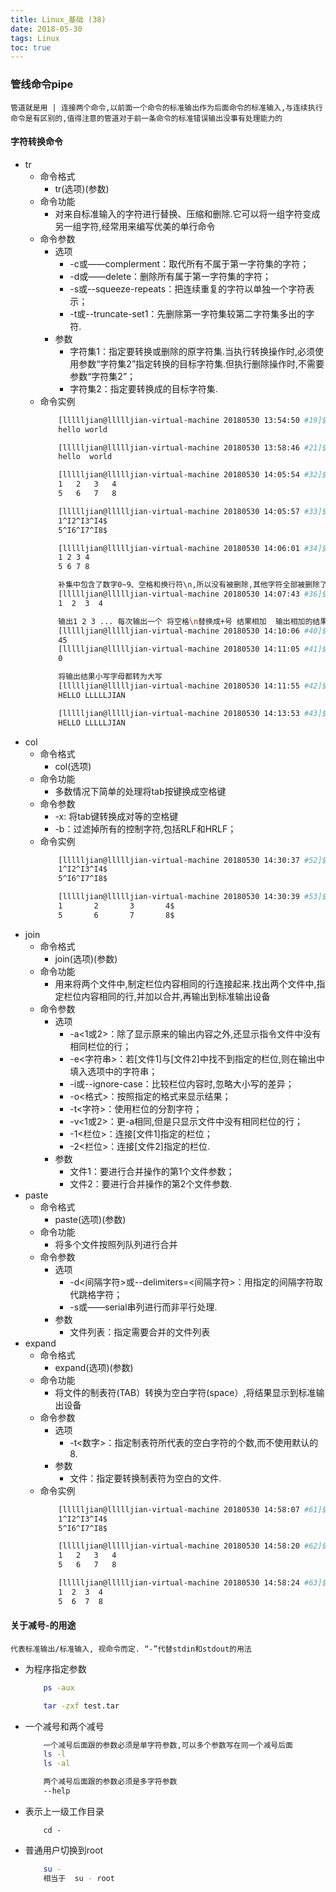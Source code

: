 ```yaml
---
title: Linux_基础 (38)
date: 2018-05-30
tags: Linux
toc: true
---
```


### 管线命令pipe
    管道就是用 | 连接两个命令,以前面一个命令的标准输出作为后面命令的标准输入,与连续执行命令是有区别的,值得注意的管道对于前一条命令的标准错误输出没事有处理能力的

<!-- more -->

#### 字符转换命令
- tr
    * 命令格式
        * tr(选项)(参数)
    * 命令功能
        * 对来自标准输入的字符进行替换、压缩和删除.它可以将一组字符变成另一组字符,经常用来编写优美的单行命令
    * 命令参数
        * 选项
            * -c或——complerment：取代所有不属于第一字符集的字符；
            * -d或——delete：删除所有属于第一字符集的字符；
            * -s或--squeeze-repeats：把连续重复的字符以单独一个字符表示；
            * -t或--truncate-set1：先删除第一字符集较第二字符集多出的字符.
        * 参数
            * 字符集1：指定要转换或删除的原字符集.当执行转换操作时,必须使用参数“字符集2”指定转换的目标字符集.但执行删除操作时,不需要参数“字符集2”；
            * 字符集2：指定要转换成的目标字符集.
    * 命令实例
        ```bash
            [llllljian@llllljian-virtual-machine 20180530 13:54:50 #19]$ echo "HELLO WORLD" | tr 'A-Z' 'a-z'
            hello world

            [llllljian@llllljian-virtual-machine 20180530 13:58:46 #21]$ echo "hello 123 world 456" | tr -d '0-9'
            hello  world 

            [llllljian@llllljian-virtual-machine 20180530 14:05:54 #32]$ cat 1.txt
            1	2	3	4
            5	6	7	8

            [llllljian@llllljian-virtual-machine 20180530 14:05:57 #33]$ cat -A 1.txt
            1^I2^I3^I4$
            5^I6^I7^I8$

            [llllljian@llllljian-virtual-machine 20180530 14:06:01 #34]$ cat 1.txt | tr '\t' ' '
            1 2 3 4
            5 6 7 8

            补集中包含了数字0~9、空格和换行符\n,所以没有被删除,其他字符全部被删除了
            [llllljian@llllljian-virtual-machine 20180530 14:07:43 #36]$ echo aa.,a 1 b#$bb 2 c*/cc 3 ddd 4 | tr -d -c '0-9 \n'
            1  2  3  4

            输出1 2 3 ... 每次输出一个 将空格\n替换成+号 结果相加  输出相加的结果或者0
            [llllljian@llllljian-virtual-machine 20180530 14:10:06 #40]$ echo 1 2 3 4 5 6 7 8 9 | xargs -n 1 | echo $[ $(tr '\n' '+') 0 ]
            45
            [llllljian@llllljian-virtual-machine 20180530 14:11:05 #41]$ echo a b c d e | xargs -n 1 | echo $[ $(tr '\n' '+') 0 ]
            0

            将输出结果小写字母都转为大写
            [llllljian@llllljian-virtual-machine 20180530 14:11:55 #42]$ echo HEllo llllljian | tr '[:lower:]' '[:upper:]'
            HELLO LLLLLJIAN

            [llllljian@llllljian-virtual-machine 20180530 14:13:53 #43]$ echo HEllo llllljian | tr '[a-z]' '[A-Z]'
            HELLO LLLLLJIAN
        ```
- col
    * 命令格式
        * col(选项)
    * 命令功能
        * 多数情况下简单的处理将tab按键换成空格键
    * 命令参数
        * -x: 将tab键转换成对等的空格键
        * -b：过滤掉所有的控制字符,包括RLF和HRLF；
    * 命令实例
        ```bash
            [llllljian@llllljian-virtual-machine 20180530 14:30:37 #52]$ cat 1.txt | cat -A
            1^I2^I3^I4$
            5^I6^I7^I8$

            [llllljian@llllljian-virtual-machine 20180530 14:30:39 #53]$ cat 1.txt | col -x | cat -A
            1       2       3       4$
            5       6       7       8$
        ```
- join
    * 命令格式
        * join(选项)(参数)
    * 命令功能
        * 用来将两个文件中,制定栏位内容相同的行连接起来.找出两个文件中,指定栏位内容相同的行,并加以合并,再输出到标准输出设备
    * 命令参数
        * 选项
            * -a<1或2>：除了显示原来的输出内容之外,还显示指令文件中没有相同栏位的行；
            * -e<字符串>：若[文件1]与[文件2]中找不到指定的栏位,则在输出中填入选项中的字符串；
            * -i或--ignore-case：比较栏位内容时,忽略大小写的差异；
            * -o<格式>：按照指定的格式来显示结果；
            * -t<字符>：使用栏位的分割字符；
            * -v<1或2>：更-a相同,但是只显示文件中没有相同栏位的行；
            * -1<栏位>：连接[文件1]指定的栏位；
            * -2<栏位>：连接[文件2]指定的栏位.
        * 参数
            * 文件1：要进行合并操作的第1个文件参数；
            * 文件2：要进行合并操作的第2个文件参数.
- paste
    * 命令格式
        * paste(选项)(参数)
    * 命令功能
        * 将多个文件按照列队列进行合并
    * 命令参数
        * 选项
            * -d<间隔字符>或--delimiters=<间隔字符>：用指定的间隔字符取代跳格字符；
            * -s或——serial串列进行而非平行处理.
        * 参数
            * 文件列表：指定需要合并的文件列表
- expand
    * 命令格式
        * expand(选项)(参数)
    * 命令功能
        * 将文件的制表符(TAB）转换为空白字符(space）,将结果显示到标准输出设备
    * 命令参数
        * 选项
            * -t<数字>：指定制表符所代表的空白字符的个数,而不使用默认的8.
        * 参数
            * 文件：指定要转换制表符为空白的文件.
    * 命令实例
        ```bash
            [llllljian@llllljian-virtual-machine 20180530 14:58:07 #61]$ cat -A 1.txt
            1^I2^I3^I4$
            5^I6^I7^I8$

            [llllljian@llllljian-virtual-machine 20180530 14:58:20 #62]$ cat 1.txt
            1	2	3	4
            5	6	7	8

            [llllljian@llllljian-virtual-machine 20180530 14:58:24 #63]$ expand -t 3 1.txt 
            1  2  3  4
            5  6  7  8
        ```

#### 关于减号-的用途
    代表标准输出/标准输入, 视命令而定. “-”代替stdin和stdout的用法
- 为程序指定参数
    ```bash
        ps -aux

        tar -zxf test.tar
    ```
- 一个减号和两个减号
    ```bash
        一个减号后面跟的参数必须是单字符参数,可以多个参数写在同一个减号后面
        ls -l
        ls -al

        两个减号后面跟的参数必须是多字符参数
        --help
    ```
- 表示上一级工作目录
    ```
        cd -
    ```
- 普通用户切换到root
    ```bash
        su -
        相当于  su - root
    ```
